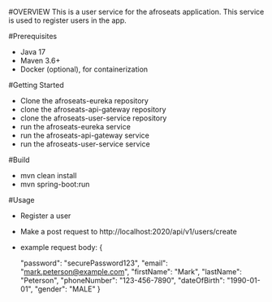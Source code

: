 #OVERVIEW
This is a user service for the afroseats application. This service is used to register users in the app.

#Prerequisites
- Java 17
- Maven 3.6+
- Docker (optional), for containerization


#Getting Started
- Clone the afroseats-eureka repository
- clone the afroseats-api-gateway repository
- clone the afroseats-user-service repository
- run the afroseats-eureka service
- run the afroseats-api-gateway service
- run the afroseats-user-service service

#Build
- mvn clean install
- mvn spring-boot:run

#Usage
- Register a user
- Make a post request to http://localhost:2020/api/v1/users/create
- example request body:
  {

  "password": "securePassword123",
  "email": "mark.peterson@example.com",
  "firstName": "Mark",
  "lastName": "Peterson",
  "phoneNumber": "123-456-7890",
  "dateOfBirth": "1990-01-01",
  "gender": "MALE"
  }